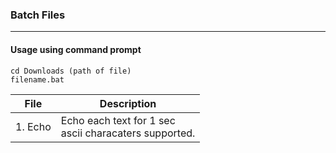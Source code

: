 ### Batch Files
***
#### Usage using command prompt
```
cd Downloads (path of file)
filename.bat
```
| File  | Description |
| ------------- | ------------- |
|1. Echo | Echo each text for 1 sec <br> ascii characaters supported. |
